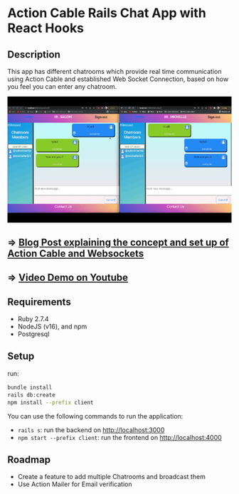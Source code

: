 # Action Cable Rails Chat App with React Hooks

## Description

This app has different chatrooms which provide real time communication using Action Cable and established Web Socket Connection, based on how you feel you can enter any chatroom.

![projectdemo](Images/gif-2.gif)

## => [Blog Post explaining the concept and set up of Action Cable and Websockets](https://salonimehta27.medium.com/action-cable-chatapp-with-react-hooks-69d5d55c7475)

## => [Video Demo on Youtube](https://www.youtube.com/watch?v=NwQEZXnVXJ8&t=1s)

## Requirements

- Ruby 2.7.4
- NodeJS (v16), and npm
- Postgresql

## Setup

run:

```sh
bundle install
rails db:create
npm install --prefix client
```

You can use the following commands to run the application:

- `rails s`: run the backend on [http://localhost:3000](http://localhost:3000)
- `npm start --prefix client`: run the frontend on
  [http://localhost:4000](http://localhost:4000)

## Roadmap

- Create a feature to add multiple Chatrooms and broadcast them
- Use Action Mailer for Email verification

